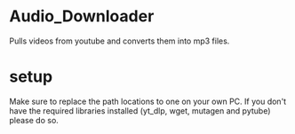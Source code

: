 # Audio_Downloader
Pulls videos from youtube and converts them into mp3 files.

# setup
Make sure to replace the path locations to one on your own PC.
If you don't have the required libraries installed (yt_dlp, wget, mutagen and pytube) please do so.
